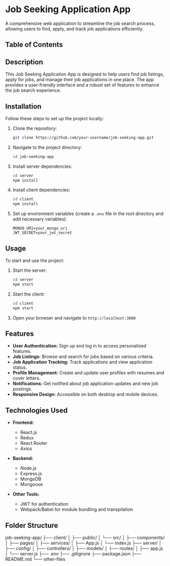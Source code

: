 # Job Seeking Application App

A comprehensive web application to streamline the job search process, allowing users to find, apply, and track job applications efficiently.

## Table of Contents
## Description
This Job Seeking Application App is designed to help users find job listings, apply for jobs, and manage their job applications in one place. The app provides a user-friendly interface and a robust set of features to enhance the job search experience.

## Installation
Follow these steps to set up the project locally:

1. Clone the repository:
    ```bash
    git clone https://github.com/your-username/job-seeking-app.git
    ```
2. Navigate to the project directory:
    ```bash
    cd job-seeking-app
    ```
3. Install server dependencies:
    ```bash
    cd server
    npm install
    ```
4. Install client dependencies:
    ```bash
    cd client
    npm install
    ```
5. Set up environment variables (create a `.env` file in the root directory and add necessary variables):
    ```env
    MONGO_URI=your_mongo_uri
    JWT_SECRET=your_jwt_secret
    ```

## Usage
To start and use the project:

1. Start the server:
    ```bash
    cd server
    npm start
    ```
2. Start the client:
    ```bash
    cd client
    npm start
    ```
3. Open your browser and navigate to `http://localhost:3000`

## Features
- **User Authentication:** Sign up and log in to access personalized features.
- **Job Listings:** Browse and search for jobs based on various criteria.
- **Job Application Tracking:** Track applications and view application status.
- **Profile Management:** Create and update user profiles with resumes and cover letters.
- **Notifications:** Get notified about job application updates and new job postings.
- **Responsive Design:** Accessible on both desktop and mobile devices.

## Technologies Used
- **Frontend:**
  - React.js
  - Redux
  - React Router
  - Axios

- **Backend:**
  - Node.js
  - Express.js
  - MongoDB
  - Mongoose

- **Other Tools:**
  - JWT for authentication
  - Webpack/Babel for module bundling and transpilation

## Folder Structure
job-seeking-app/
├── client/
│ ├── public/
│ └── src/
│ ├── components/
│ ├── pages/
│ ├── services/
│ ├── App.js
│ └── index.js
├── server/
│ ├── config/
│ ├── controllers/
│ ├── models/
│ ├── routes/
│ ├── app.js
│ └── server.js
├── .env
├── .gitignore
├── package.json
├── README.md
└── other-files

